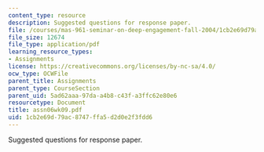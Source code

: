 ```yaml
---
content_type: resource
description: Suggested questions for response paper.
file: /courses/mas-961-seminar-on-deep-engagement-fall-2004/1cb2e69d79ac8747ffa5d2d0e2f3fdd6_assn06wk09.pdf
file_size: 12674
file_type: application/pdf
learning_resource_types:
- Assignments
license: https://creativecommons.org/licenses/by-nc-sa/4.0/
ocw_type: OCWFile
parent_title: Assignments
parent_type: CourseSection
parent_uid: 5ad62aaa-97da-a4b8-c43f-a3ffc62e80e6
resourcetype: Document
title: assn06wk09.pdf
uid: 1cb2e69d-79ac-8747-ffa5-d2d0e2f3fdd6
---
```

Suggested questions for response paper.